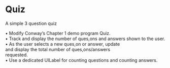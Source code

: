 # Quiz
A simple 3 question quiz

• Modify	Conway’s	Chapter	1	demo	program	Quiz.		
• Track	and	display	the	number	of	ques,ons	and	
answers	shown	to	the	user.	
• As	the	user	selects	a	new	ques,on	or	answer,	update	
and	display	the	total	number	of	ques,ons/answers	
requested.	
• Use	a	dedicated	UILabel	for	counting	questions	and	
counting	answers.
